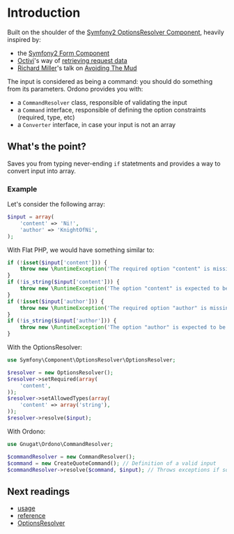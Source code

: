 # Introduction

Built on the shoulder of the [Symfony2 OptionsResolver Component](http://symfony.com/doc/current/components/options_resolver.html),
heavily inspired by:

* the [Symfony2 Form Component](http://symfony.com/doc/current/components/form/introduction.html)
* [Octivi](http://octivi.com/)'s way of [retrieving request data](http://symfony.com/blog/push-it-to-the-limits-symfony2-for-high-performance-needs#retrieving-requests-data-optionsresolver-component)
* [Richard Miller](http://richardmiller.co.uk/)'s talk on [Avoiding The Mud](https://speakerdeck.com/richardmiller/avoiding-the-mud)

The input is considered as being a command: you should do something from its
parameters. Ordono provides you with:

* a `CommandResolver` class, responsible of validating the input
* a `Command` interface, responsible of defining the option constraints (required, type, etc)
* a `Converter` interface, in case your input is not an array

## What's the point?

Saves you from typing never-ending `if` statetments and provides a way to
convert input into array.

### Example

Let's consider the following array:

```php
$input = array(
    'content' => 'Ni!',
    'author' => 'KnightOfNi',
);
```

With Flat PHP, we would have something similar to:

```php
if (!isset($input['content'])) {
    throw new \RuntimeException('The required option "content" is missing.');
}
if (!is_string($input['content'])) {
    throw new \RuntimeException('The option "content" is expected to be of type "string"');
}
if (!isset($input['author'])) {
    throw new \RuntimeException('The required option "author" is missing.');
}
if (!is_string($input['author'])) {
    throw new \RuntimeException('The option "author" is expected to be of type "string"');
}
```

With the OptionsResolver:

```php
use Symfony\Component\OptionsResolver\OptionsResolver;

$resolver = new OptionsResolver();
$resolver->setRequired(array(
    'content',
));
$resolver->setAllowedTypes(array(
    'content' => array('string'),
));
$resolver->resolve($input);
```

With Ordono:

```php
use Gnugat\Ordono\CommandResolver;

$commandResolver = new CommandResolver();
$command = new CreateQuoteCommand(); // Definition of a valid input
$commandResolver->resolve($command, $input); // Throws exceptions if something is wrong
```

## Next readings

* [usage](02-usage.md)
* [reference](03-reference.md)
* [OptionsResolver](04-options-resolver.md)
